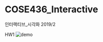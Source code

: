 # COSE436_Interactive
인터랙티브_시각화 2019/2

HW1 
![demo](https://user-images.githubusercontent.com/19733033/105725271-1b0ee600-5f6c-11eb-8066-c08a3320ceca.JPG)
